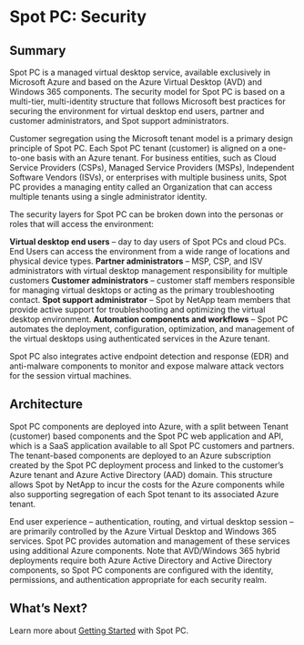 

# Spot PC: Security

## Summary
Spot PC is a managed virtual desktop service, available exclusively in Microsoft Azure and based on the Azure Virtual Desktop (AVD) and Windows 365 components. The security model for Spot PC is based on a multi-tier, multi-identity structure that follows Microsoft best practices for securing the environment for virtual desktop end users, partner and customer administrators, and Spot support administrators.

Customer segregation using the Microsoft tenant model is a primary design principle of Spot PC. Each Spot PC tenant (customer) is aligned on a one-to-one basis with an Azure tenant.  For business entities, such as Cloud Service Providers (CSPs), Managed Service Providers (MSPs), Independent Software Vendors (ISVs), or enterprises with multiple business units, Spot PC provides a managing entity called an Organization that can access multiple tenants using a single administrator identity.

The security layers for Spot PC can be broken down into the personas or roles that will access the environment:

**Virtual desktop end users** – day to day users of Spot PCs and cloud PCs. End Users can access the environment from a wide range of locations and physical device types.
**Partner administrators** – MSP, CSP, and ISV administrators with virtual desktop management responsibility for multiple customers
**Customer administrators** – customer staff members responsible for managing virtual desktops or acting as the primary troubleshooting contact.
**Spot support administrator** – Spot by NetApp team members that provide active support for troubleshooting and optimizing the virtual desktop environment.
**Automation components and workflows** – Spot PC automates the deployment, configuration, optimization, and management of the virtual desktops using authenticated services in the Azure tenant.

Spot PC also integrates active endpoint detection and response (EDR) and anti-malware components to monitor and expose malware attack vectors for the session virtual machines.

## Architecture
Spot PC components are deployed into Azure, with a split between Tenant (customer) based components and the Spot PC web application and API, which is a SaaS application available to all Spot PC customers and partners. The tenant-based components are deployed to an Azure subscription created by the Spot PC deployment process and linked to the customer’s Azure tenant and Azure Active Directory (AAD) domain.  This structure allows Spot by NetApp to incur the costs for the Azure components while also supporting segregation of each Spot tenant to its associated Azure tenant.

End user experience – authentication, routing, and virtual desktop session – are primarily controlled by the Azure Virtual Desktop and Windows 365 services. Spot PC provides automation and management of these services using additional Azure components. Note that AVD/Windows 365 hybrid deployments require both Azure Active Directory and Active Directory components, so Spot PC components are configured with the identity, permissions, and authentication appropriate for each security realm.

## What’s Next?

Learn more about [Getting Started](spot-pc/getting-started/) with Spot PC.

